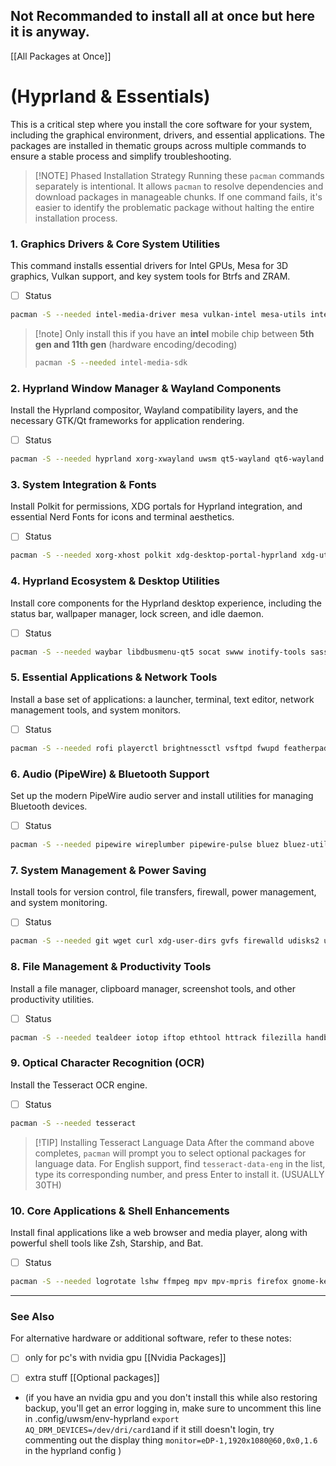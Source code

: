 
## Not Recommanded to install all at once but here it is anyway. 
[[All Packages at Once]]
# (Hyprland & Essentials)

This is a critical step where you install the core software for your system, including the graphical environment, drivers, and essential applications. The packages are installed in thematic groups across multiple commands to ensure a stable process and simplify troubleshooting.

> [!NOTE] Phased Installation Strategy
> Running these `pacman` commands separately is intentional. It allows `pacman` to resolve dependencies and download packages in manageable chunks. If one command fails, it's easier to identify the problematic package without halting the entire installation process.

### 1. Graphics Drivers & Core System Utilities 
This command installs essential drivers for Intel GPUs, Mesa for 3D graphics, Vulkan support, and key system tools for Btrfs and ZRAM.
- [ ] Status
```bash
pacman -S --needed intel-media-driver mesa vulkan-intel mesa-utils intel-gpu-tools libva libva-utils vulkan-icd-loader vulkan-tools intel-ucode btrfs-progs zram-generator
```

> [!note] Only install this if you have an **intel** mobile chip between **5th gen and 11th gen** (hardware encoding/decoding)
>```bash
>pacman -S --needed intel-media-sdk
> ```

### 2. Hyprland Window Manager & Wayland Components
Install the Hyprland compositor, Wayland compatibility layers, and the necessary GTK/Qt frameworks for application rendering.
- [ ] Status
```bash
pacman -S --needed hyprland xorg-xwayland uwsm qt5-wayland qt6-wayland xdg-desktop-portal-gtk gtk3 gtk4 nwg-look qt5ct qt6ct qt6-svg qt6-multimedia-ffmpeg kvantum hyprpolkitagent
```

### 3. System Integration & Fonts
Install Polkit for permissions, XDG portals for Hyprland integration, and essential Nerd Fonts for icons and terminal aesthetics.
- [ ] Status
```bash
pacman -S --needed xorg-xhost polkit xdg-desktop-portal-hyprland xdg-utils ttf-font-awesome ttf-jetbrains-mono-nerd noto-fonts-emoji
```

### 4. Hyprland Ecosystem & Desktop Utilities
Install core components for the Hyprland desktop experience, including the status bar, wallpaper manager, lock screen, and idle daemon.
- [ ] Status
```bash
pacman -S --needed waybar libdbusmenu-qt5 socat swww inotify-tools sassc file libdbusmenu-glib fastfetch hyprlock hypridle hyprsunset hyprpicker swappy
```

### 5. Essential Applications & Network Tools
Install a base set of applications: a launcher, terminal, text editor, network management tools, and system monitors.
- [ ] Status
```bash
pacman -S --needed rofi playerctl brightnessctl vsftpd fwupd featherpad networkmanager iwd nm-connection-editor compsize ncdu kitty pavucontrol unzip swayimg python-pipx arch-wiki-lite arch-wiki-docs
```

### 6. Audio (PipeWire) & Bluetooth Support
Set up the modern PipeWire audio server and install utilities for managing Bluetooth devices.
- [ ] Status
```bash
pacman -S --needed pipewire wireplumber pipewire-pulse bluez bluez-utils blueman dosfstools sof-firmware gst-plugin-pipewire guvcview
```

### 7. System Management & Power Saving
Install tools for version control, file transfers, firewall, power management, and system monitoring.
- [ ] Status
```bash
pacman -S --needed git wget curl xdg-user-dirs gvfs firewalld udisks2 udiskie tlp tlp-rdw thermald powertop 7zip usbutils usbmuxd gparted ntfs-3g acpid pacman-contrib nvtop btop inxi less dialog man-db sysstat openssh libheif zip unrar wev cpio file-roller
```

### 8. File Management & Productivity Tools
Install a file manager, clipboard manager, screenshot tools, and other productivity utilities.
- [ ] Status
```bash
pacman -S --needed tealdeer iotop iftop ethtool httrack filezilla handbrake cliphist grim slurp wl-clipboard tree fzf swaync compsize clang obsidian gnome-disk-utility gnome-calculator gnome-clocks baobab qbittorrent
```

### 9. Optical Character Recognition (OCR)
Install the Tesseract OCR engine.
- [ ] Status
```bash
pacman -S --needed tesseract
```

> [!TIP] Installing Tesseract Language Data
> After the command above completes, `pacman` will prompt you to select optional packages for language data. For English support, find `tesseract-data-eng` in the list, type its corresponding number, and press Enter to install it. (USUALLY 30TH)

### 10. Core Applications & Shell Enhancements
Install final applications like a web browser and media player, along with powerful shell tools like Zsh, Starship, and Bat.
- [ ] Status
```bash
pacman -S --needed logrotate lshw ffmpeg mpv mpv-mpris firefox gnome-keyring libsecret yad yazi zellij zsh zsh-syntax-highlighting starship imagemagick bat krita uv rq jq bc zathura zathura-pdf-mupdf
```

---

### See Also
For alternative hardware or additional software, refer to these notes:
- [ ] only for pc's with nvidia gpu [[Nvidia Packages]] 
- [ ] extra stuff [[Optional packages]]


- (if you have an nvidia gpu and you don't install this while also restoring backup, you'll get an error logging in, make sure to uncomment this line in .config/uwsm/env-hyprland `export AQ_DRM_DEVICES=/dev/dri/card1`and if it still doesn't login, try commenting out the display thing `monitor=eDP-1,1920x1080@60,0x0,1.6` in the hyprland config )